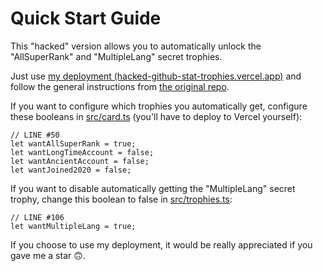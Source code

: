 # Quick Start Guide
This "hacked" version allows you to automatically unlock the "AllSuperRank" and "MultipleLang" secret trophies.

Just use [my deployment (hacked-github-stat-trophies.vercel.app)](https://hacked-github-stat-trophies.vercel.app) and follow the general instructions from [the original repo](https://github.com/ryo-ma/github-profile-trophy).

If you want to configure which trophies you automatically get, configure these booleans in [src/card.ts](https://github.com/FlyN-Nick/hacked-github-stat-trophies/blob/master/src/card.ts) (you'll have to deploy to Vercel yourself):
```
// LINE #50
let wantAllSuperRank = true;
let wantLongTimeAccount = false;
let wantAncientAccount = false;
let wantJoined2020 = false;
```
If you want to disable automatically getting the "MultipleLang" secret trophy, change this boolean to false in [src/trophies.ts](https://github.com/FlyN-Nick/hacked-github-stat-trophies/blob/master/src/trophies.ts):
```
// LINE #106
let wantMultipleLang = true;
```
If you choose to use my deployment, it would be really appreciated if you gave me a star 🙃. 
